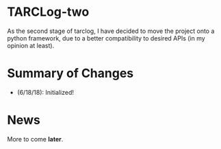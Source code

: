 # TARCLog-two
As the second stage of tarclog, I have decided to move the project onto a python
framework, due to a better compatibility to desired APIs (in my opinion at least).
# Summary of Changes
  - (6/18/18): Initialized!
# News
More to come **later**.
